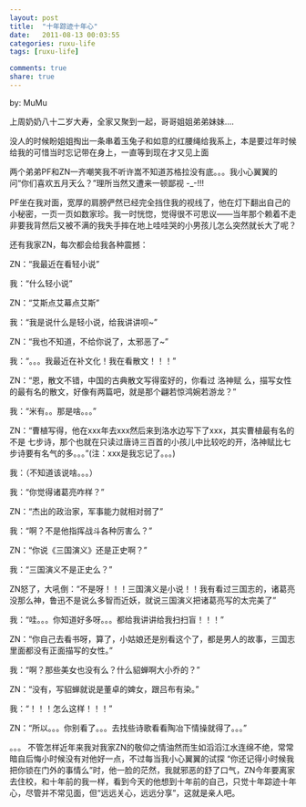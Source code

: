 ```yaml
---
layout: post
title:  "十年踪迹十年心"
date:   2011-08-13 00:03:55
categories: ruxu-life
tags: [ruxu-life]

comments: true
share: true
---
```

by: MuMu

上周奶奶八十二岁大寿，全家又聚到一起，哥哥姐姐弟弟妹妹....

没人的时候盼姐姐掏出一条串着玉兔子和如意的红腰绳给我系上，本是要过年时候给我的可惜当时忘记带在身上，一直等到现在才又见上面

两个弟弟PF和ZN一齐嘲笑我不听许嵩不知道苏格拉没有底。。。我小心翼翼的问“你们喜欢五月天么？”理所当然又遭来一顿鄙视 -_-!!!

PF坐在我对面，宽厚的肩膀俨然已经完全挡住我的视线了，他在灯下翻出自己的小秘密，一页一页如数家珍。我一时恍惚，觉得很不可思议——当年那个赖着不走非要我背然后又被不满的我失手摔在地上哇哇哭的小男孩儿怎么突然就长大了呢？

还有我家ZN，每次都会给我各种震撼：

ZN：“我最近在看轻小说”

我：“什么轻小说”

ZN：“艾斯点艾幕点艾斯”

我：“我是说什么是轻小说，给我讲讲呗~”

ZN：“我也不知道，不给你说了，太邪恶了~”

我：“。。。我最近在补文化！我在看散文！！！”

ZN：“恩，散文不错，中国的古典散文写得蛮好的，你看过 洛神赋 么，描写女性的最有名的散文，好像有两篇吧，就是那个翩若惊鸿婉若游龙？”

我：“米有。。那是啥。。。”

ZN：“曹植写得，他在xxx年去xxx然后来到洛水边写下了xxx，其实曹植最有名的不是 七步诗，那个也就在只读过唐诗三百首的小孩儿中比较吃的开，洛神赋比七步诗要有名气的多。。。”(注：xxx是我忘记了。。。)

我：（不知道该说啥。。。）

我：“你觉得诸葛亮咋样？”

ZN：“杰出的政治家，军事能力就相对弱了”

我：“啊？不是他指挥战斗各种厉害么？”

ZN：“你说《三国演义》还是正史啊？”

我：“三国演义不是正史么？”

ZN怒了，大吼倒：“不是呀！！！三国演义是小说！！我有看过三国志的，诸葛亮没那么神，鲁迅不是说么多智而近妖，就说三国演义把诸葛亮写的太完美了”

我：“哇。。。你知道好多呀。。。都给我讲讲给我扫扫盲！！！”

ZN：“你自己去看书呀，算了，小姑娘还是别看这个了，都是男人的故事，三国志里面都没有正面描写的女性。”

我：“啊？那些美女也没有么？什么貂蝉啊大小乔的？”

ZN：“没有，写貂蝉就说是董卓的婢女，跟吕布有染。”

我：“！！！怎么这样！！！”

ZN：“所以。。。你别看了。。。去找些诗歌看看陶冶下情操就得了。。。”

。。。
不管怎样近年来我对我家ZN的敬仰之情油然而生如滔滔江水连绵不绝，常常暗自后悔小时候没有对他好一点，不过每当我小心翼翼的试探
“你还记得小时候我把你锁在门外的事情么”时，他一脸的茫然，我就邪恶的舒了口气，ZN今年要离家去住校，和十年前的我一样，看到今天的他想到十年前的自己，只觉十年踪迹十年心，尽管并不常见面，但“远远关心，远远分享”，这就是亲人吧。